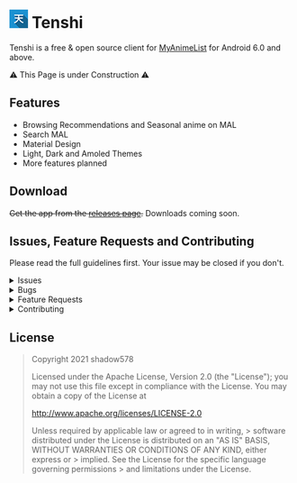 # ![App Icon](.github/res/app-icon.png) Tenshi
Tenshi is a free & open source client for [MyAnimeList](https://myanimelist.net) for Android 6.0 and above.


⚠ This Page is under Construction ⚠


## Features
- Browsing Recommendations and Seasonal anime on MAL
- Search MAL
- Material Design
- Light, Dark and Amoled Themes
- More features planned


## Download
~~Get the app from the [releases page](https://github.com/shadow578/tenshi/releases).~~ Downloads coming soon.

## Issues, Feature Requests and Contributing

Please read the full guidelines first. Your issue may be closed if you don't.

<details>
<summary>Issues</summary>

- Before reporting a new issue, take a look at already opened [issues](https://github.com/shadow578/tenshi/issues).
- Do not group unrelated requests into one issue.

</details>

<details>
<summary>Bugs</summary>

- Include the app version (Settings > App Version)
    - If not latest, try updating, as the issue may be resolved already.
- Include steps on how to reproduce the issue (if not obvious)
- Include screenshots (if needed)
- Try to reproduce on another device (if possible)
- For large logs use [pastebin.com](https://pastebin.com) or similar.

</details>

<details>
<summary>Feature Requests</summary>

- Write a detailed issue, explaining what the app should and shouldn't do (or how). Avoid just writing "like X does".
- Include screenshots / mockups (if possible / needed)

</details>

<details>
<summary>Contributing</summary>

- Translations are currently __only__ possible by pull- request. I'm looking into a web translation service tho.
- For Code Contributions, see [CONTRIBUTING.md](CONTRIBUTING.md)

</details>

## License
> Copyright 2021 shadow578
> 
> Licensed under the Apache License, Version 2.0 (the "License");
> you may not use this file except in compliance with the License.
> You may obtain a copy of the License at
> 
> http://www.apache.org/licenses/LICENSE-2.0
> 
> Unless required by applicable law or agreed to in writing, > software
> distributed under the License is distributed on an "AS IS" BASIS,
> WITHOUT WARRANTIES OR CONDITIONS OF ANY KIND, either express or > implied.
> See the License for the specific language governing permissions > and
> limitations under the License.

